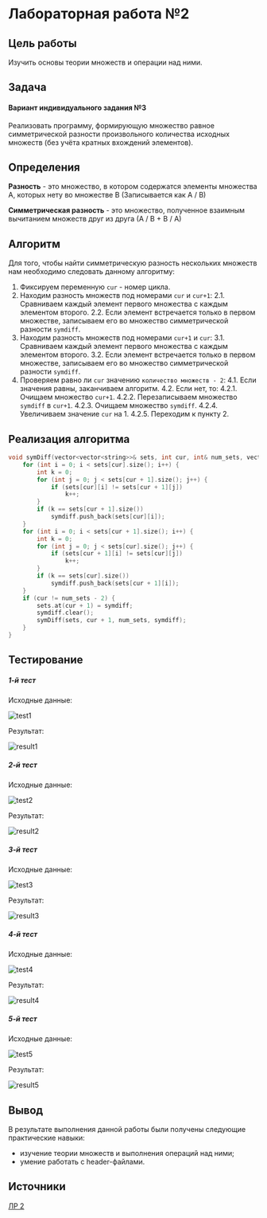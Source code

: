 # Лабораторная работа №2

## Цель работы 
Изучить основы теории множеств и операции над ними.

## Задача

#### Вариант индивидуального задания №3
Реализовать программу, формирующую множество равное симметрической разности
произвольного количества исходных множеств (без учёта кратных вхождений элементов).

## Определения
**Разность** - это множество, в котором содержатся элементы множества А, которых нету во множестве В (Записывается как А / В)

**Симметрическая разность** - это множество, полученное взаимным вычитанием множеств друг из друга (А / В + В / А)

## Алгоритм
Для того, чтобы найти симметрическую разность нескольких множеств нам необходимо следовать данному алгоритму:
1. Фиксируем переменную `cur` - номер цикла.
2. Находим разность множеств под номерами `cur` и `cur+1`: 
   2.1. Сравниваем каждый элемент первого множества с каждым элементом второго.
   2.2. Если элемент встречается только в первом множестве, записываем его во множество симметрической разности `symdiff`.
3. Находим разность множеств под номерами `cur+1` и `cur`: 
   3.1. Сравниваем каждый элемент первого множества с каждым элементом второго.
   3.2. Если элемент встречается только в первом множестве, записываем его во множество симметрической разности `symdiff`.
4. Проверяем равно ли `cur` значению `количество множеств - 2`:
   4.1. Если значения равны, заканчиваем алгоритм.
   4.2. Если нет, то:
        4.2.1. Очищаем множество `cur+1`.
        4.2.2. Перезаписываем множество `symdiff` в `cur+1`.
		4.2.3. Очищаем множество `symdiff`.
		4.2.4. Увеличиваем значение `cur` на 1.
		4.2.5. Переходим к пункту 2.
   
## Реализация алгоритма

``` C++
void symDiff(vector<vector<string>>& sets, int cur, int& num_sets, vector<string>& symdiff) {
    for (int i = 0; i < sets[cur].size(); i++) {
        int k = 0;
        for (int j = 0; j < sets[cur + 1].size(); j++) {
            if (sets[cur][i] != sets[cur + 1][j])
                k++;
        }
        if (k == sets[cur + 1].size())
            symdiff.push_back(sets[cur][i]);
    }
    for (int i = 0; i < sets[cur + 1].size(); i++) {
        int k = 0;
        for (int j = 0; j < sets[cur].size(); j++) {
            if (sets[cur + 1][i] != sets[cur][j])
                k++;
        }
        if (k == sets[cur].size())
            symdiff.push_back(sets[cur + 1][i]);
    }
    if (cur != num_sets - 2) {
        sets.at(cur + 1) = symdiff;
        symdiff.clear();
        symDiff(sets, cur + 1, num_sets, symdiff);
    }
}
```

## Тестирование

##### 1-й тест
Исходные данные:

![test1](https://github.com/iis-32170x/RPIIS/blob/%D0%9F%D0%B5%D1%80%D0%BC%D0%B8%D0%BD%D0%BE%D0%B2%D0%B0_%D0%92/sem2/images/test1.png)

Результат:

![result1](https://github.com/iis-32170x/RPIIS/blob/%D0%9F%D0%B5%D1%80%D0%BC%D0%B8%D0%BD%D0%BE%D0%B2%D0%B0_%D0%92/sem2/images/result1.png)

##### 2-й тест
Исходные данные:

![test2](https://github.com/iis-32170x/RPIIS/blob/%D0%9F%D0%B5%D1%80%D0%BC%D0%B8%D0%BD%D0%BE%D0%B2%D0%B0_%D0%92/sem2/images/test2.png)

Результат:

![result2](https://github.com/iis-32170x/RPIIS/blob/%D0%9F%D0%B5%D1%80%D0%BC%D0%B8%D0%BD%D0%BE%D0%B2%D0%B0_%D0%92/sem2/images/result2.png)

##### 3-й тест
Исходные данные:

![test3](https://github.com/iis-32170x/RPIIS/blob/%D0%9F%D0%B5%D1%80%D0%BC%D0%B8%D0%BD%D0%BE%D0%B2%D0%B0_%D0%92/sem2/images/test3.png)

Результат:

![result3](https://github.com/iis-32170x/RPIIS/blob/%D0%9F%D0%B5%D1%80%D0%BC%D0%B8%D0%BD%D0%BE%D0%B2%D0%B0_%D0%92/sem2/images/result3.png)

##### 4-й тест
Исходные данные:

![test4](https://github.com/iis-32170x/RPIIS/blob/%D0%9F%D0%B5%D1%80%D0%BC%D0%B8%D0%BD%D0%BE%D0%B2%D0%B0_%D0%92/sem2/images/test4.png)

Результат:

![result4](https://github.com/iis-32170x/RPIIS/blob/%D0%9F%D0%B5%D1%80%D0%BC%D0%B8%D0%BD%D0%BE%D0%B2%D0%B0_%D0%92/sem2/images/result4.png)

##### 5-й тест
Исходные данные:

![test5](https://github.com/iis-32170x/RPIIS/blob/%D0%9F%D0%B5%D1%80%D0%BC%D0%B8%D0%BD%D0%BE%D0%B2%D0%B0_%D0%92/sem2/images/test5.png)

Результат:

![result5](https://github.com/iis-32170x/RPIIS/blob/%D0%9F%D0%B5%D1%80%D0%BC%D0%B8%D0%BD%D0%BE%D0%B2%D0%B0_%D0%92/sem2/images/result5.png)

## Вывод
В результате выполнения данной работы были получены следующие практические навыки:
- изучение теории множеств и выполнения операций над ними;
- умение работать с header-файлами.

## Источники
[ЛР 2](https://drive.google.com/drive/folders/1SLcF9njDTaNUacXMA9Nrqm7FUS7MnNsI)